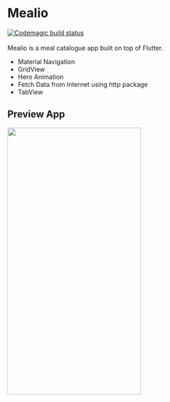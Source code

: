 # Mealio

[![Codemagic build status](https://api.codemagic.io/apps/5d67d5d9589eba0a84b45b7b/5d67d5d9589eba0a84b45b7a/status_badge.svg)](https://codemagic.io/apps/5d67d5d9589eba0a84b45b7b/5d67d5d9589eba0a84b45b7a/latest_build)
<br>
<br>
Mealio is a meal catalogue app built on top of Flutter. <br>
<ul>
<li>Material Navigation</li>
<li>GridView</li>
<li>Hero Animation</li>
<li>Fetch Data from Internet using http package</li>
<li>TabView</li>
</ul>

## Preview App

<img src="https://i.imgur.com/NrZ7rT9.gif" width="300" height="600" />
